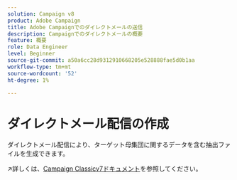 ```yaml
---
solution: Campaign v8
product: Adobe Campaign
title: Adobe Campaignでのダイレクトメールの送信
description: Campaignでのダイレクトメールの概要
feature: 概要
role: Data Engineer
level: Beginner
source-git-commit: a50a6cc28d9312910668205e528888fae5d0b1aa
workflow-type: tm+mt
source-wordcount: '52'
ht-degree: 1%

---
```


# ダイレクトメール配信の作成

ダイレクトメール配信により、ターゲット母集団に関するデータを含む抽出ファイルを生成できます。

:arrow_upper_right:詳しくは、[Campaign Classicv7ドキュメント](https://experienceleague.adobe.com/docs/campaign-classic/using/sending-messages/sending-direct-mail/about-direct-mail-channel.html)を参照してください。

